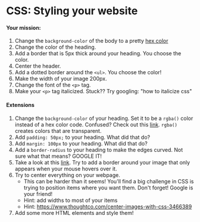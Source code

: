 # CSS: Styling your website

#### Your mission:
1. Change the `background-color` of the body to a pretty [hex color](https://www.google.com/search?q=hex+color+picker&oq=hex+color+picker&aqs=chrome..69i57j0l5.3883j0j1&sourceid=chrome&ie=UTF-8)
2. Change the color of the heading. 
3. Add a border that is 5px thick around your heading. You choose the color.
4. Center the header.
5. Add a dotted border around the `<ul>`. You choose the color!
6. Make the width of your image 200px.
7. Change the font of the `<p>` tag. 
8. Make your `<p>` tag italicized. Stuck?? Try googling: "how to italicize css"

#### Extensions
1. Change the `background-color` of your heading. Set it to be a `rgba()` color instead of a hex color code. Confused? Check out this [link](https://www.w3schools.com/css/css3_colors.asp). `rgba()` creates colors that are transparent.
2. Add `padding: 50px;` to your heading. What did that do?
3. Add `margin: 100px` to your heading. What did that do?
4. Add a `border-radius` to your heading to make the edges curved. Not sure what that means? GOOGLE IT!
5. Take a look at this [link](https://www.w3schools.com/cssref/sel_hover.asp). Try to add a border around your image that only appears when your mouse hovers over it.
6. Try to center everything on your webpage. 
    - This can be harder than it seems! You'll find a big challenge in CSS is trying to position items where you want them. Don't forget! Google is your friend!
    - Hint: add widths to most of your items
    - Hint: https://www.thoughtco.com/center-images-with-css-3466389
7. Add some more HTML elements and style them!